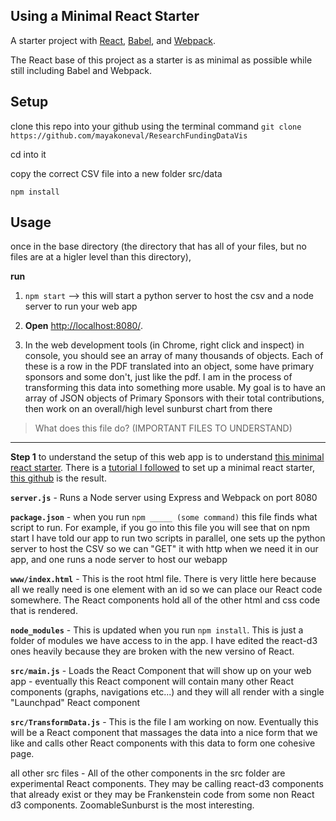 Using a Minimal React Starter
---

A starter project with [React](https://facebook.github.io/react/), [Babel](http://babeljs.io/), and [Webpack](http://webpack.github.io/).

The React base of this project as a starter is as minimal as possible while still including Babel and Webpack.


Setup
---

clone this repo into your github using the terminal command `git clone https://github.com/mayakoneval/ResearchFundingDataVis`

cd into it 

copy the correct CSV file into a new folder src/data



```
npm install
```

Usage
---

once in the base directory (the directory that has all of your files, but no files are at a higler level than this directory), 

**run**

1. `npm start` --> this will start a python server to host the csv and a node server to run your web app

2. **Open** [http://localhost:8080/](http://localhost:8080/).

3. In the web development tools (in Chrome, right click and inspect) in console, you should see an array of many thousands of objects. Each of these is a row in the PDF translated into an object, some have primary sponsors and some don't, just like the pdf. I am in the process of transforming this data into something more usable. My goal is to have an array of JSON objects of Primary Sponsors with their total contributions, then work on an overall/high level sunburst chart from there


> What does this file do? (IMPORTANT FILES TO UNDERSTAND)
___

**Step 1** to understand the setup of this web app is to understand [this minimal react starter](https://github.com/ahfarmer/minimal-react-starter). There is a [tutorial I followed](https://www.javascriptstuff.com/build-your-own-starter/#0-intro) to set up a minimal react starter, [this github](https://github.com/ahfarmer/minimal-react-starter) is the result.

**`server.js`** - Runs a Node server using Express and Webpack on port 8080

**`package.json`** - when you run `npm _____ (some command)` this file finds what script to run. For example, if you go into this file you will see that on npm start I have told our app to run two scripts in parallel, one sets up the python server to host the CSV so we can "GET" it with http when we need it in our app, and one runs a node server to host our webapp

**`www/index.html`** - This is the root html file. There is very little here because all we really need is one element with an id so we can place our React code somewhere. The React components hold all of the other html and css code that is rendered.

**`node_modules`** - This is updated when you run `npm install`. This is just a folder of modules we have access to in the app. I have edited the react-d3 ones heavily because they are broken with the new versino of React.

**`src/main.js`** - Loads the React Component that will show up on your web app - eventually this React component will contain many other React components (graphs, navigations etc...) and they will all render with a single "Launchpad" React component

**`src/TransformData.js`** - This is the file I am working on now. Eventually this will be a React component that massages the data into a nice form that we like and calls other React components with this data to form one cohesive page.

all other src files - All of the other components in the src folder are experimental React components. They may be calling react-d3 components that already exist or they may be Frankenstein code from some non React d3 components. ZoomableSunburst is the most interesting.


